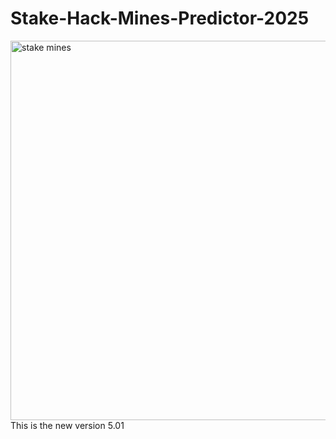 # Stake-Hack-Mines-Predictor-2025
<img width="717" height="607" alt="stake mines" src="https://github.com/user-attachments/assets/911c31aa-9b7c-4fa9-9e9d-bd95f26a59e9" />
This is  the new version  5.01


